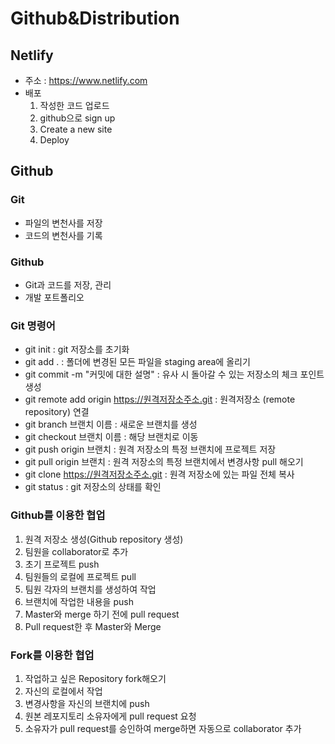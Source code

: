 # Github&Distribution

## Netlify
  * 주소 : https://www.netlify.com
  * 배포
      1. 작성한 코드 업로드
      2. github으로 sign up 
      3. Create a new site
      4. Deploy


## Github

### Git
  * 파일의 변천사를 저장
  * 코드의 변천사를 기록
### Github
  * Git과 코드를 저장, 관리
  * 개발 포트폴리오
### Git 명령어
  * git init : git 저장소를 초기화
  * git add . : 폴더에 변경된 모든 파일을 staging area에 올리기
  * git commit -m "커밋에 대한 설명" : 유사 시 돌아갈 수 있는 저장소의 체크 포인트 생성
  * git remote add origin https://원격저장소주소.git : 원격저장소 (remote repository) 연결
  * git branch 브랜치 이름 : 새로운 브랜치를 생성
  * git checkout 브랜치 이름 : 해당 브랜치로 이동
  * git push origin 브랜치 : 원격 저장소의 특정 브랜치에 프로젝트 저장
  * git pull origin 브랜치 : 원격 저장소의 특정 브랜치에서 변경사항 pull 해오기
  * git clone https://원격저장소주소.git : 원격 저장소에 있는 파일 전체 복사
  * git status : git 저장소의 상태를 확인
    
### Github를 이용한 협업
  1. 원격 저장소 생성(Github repository 생성)
  2. 팀원을 collaborator로 추가
  3. 초기 프로젝트 push
  4. 팀원들의 로컬에 프로젝트 pull
  5. 팀원 각자의 브랜치를 생성하여 작업
  6. 브랜치에 작업한 내용을 push
  7. Master와 merge 하기 전에 pull request
  8. Pull request한 후 Master와 Merge
  
### Fork를 이용한 협업
  1. 작업하고 싶은 Repository fork해오기
  2. 자신의 로컬에서 작업
  3. 변경사항을 자신의 브랜치에 push
  4. 원본 레포지토리 소유자에게 pull request 요청
  5. 소유자가 pull request를 승인하여 merge하면 자동으로 collaborator 추가
    
